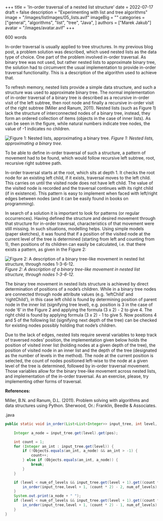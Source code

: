 +++
title = 'In-order traversal of a nested list structure'
date = 2022-07-17
draft = false
description = "Experimenting with list and tree algorithms"
image = "/images/listImages/05_lists.avif"
imageBig = ""
categories = ["general", "algorithms", "list", "tree", "Java", ]
authors = ["Marek Jakub"]
avatar = "/images/avatar.avif"
+++

600 words

In-order traversal is usually applied to tree structures. In my previous blog post, a problem solution was described, which used nested lists as the data type of choice. One part of the problem involved in-order traversal. As binary tree was not used, but rather nested lists to approximate binary tree, the solution had to circumvent the usual implementation to provide in-order traversal functionality. This is a description of the algorithm used to achieve that.

To refresh memory, nested lists provide a simple data structure, and such a structure was used to approximate binary tree. The normal implementation of in-order traversal of a binary tree is described as a recursive in-order visit of the left subtree, then root node and finally a recursive in-order visit of the right subtree (Miller and Ranum, 2011). Nested lists (such as Figure 1) lack the structure of interconnected nodes of a binary tree, instead, they form an ordered collection of items (objects in the case of inner lists). As can be seen in the figure, while natural numbers indicate tree nodes, the value of -1 indicates no children.

![Figure 1: Nested lists, approximating a binary tree.](images/01_lists.avif "Figure 1: Nested lists, approximating a binary tree.")
*Figure 1: Nested lists, approximating a binary tree.*

To be able to define in-order traversal of such a structure, a pattern of movement had to be found, which would follow recursive left subtree, root, recursive right subtree path.

In-order traversal starts at the root, which sits at depth 1. It checks the root node for an existing left child, if it exists, traversal moves to the left child. This carries on until the visited node does not have left child. The value of the visited node is recorded and the traversal continues with its right child (if in existence). This pattern is easy to implement when faced with left/right edges between nodes (and it can be easily found in books on programming).

In search of a solution it is important to look for patterns (or regular occurrences). Having defined the structure and desired movement through that structure for in-order traversal, characteristics of that movement were still missing. In such situations, modelling helps. Using simple models (paper sketches), it was found that if a position of the visited node at the current level of the tree is determined (starting from left and counting from 1), then positions of its children can easily be calculated, i.e. that there exists a pattern, as given in the Figure 2:

![Figure 2: A description of a binary tree-like movement in nested list structure, through nodes 1-3-6-12.](images/02_lists_travel.avif "Figure 2: A description of a binary tree-like movement in nested list structure, through nodes 1-3-6-12.")
*Figure 2: A description of a binary tree-like movement in nested list structure, through nodes 1-3-6-12.*

The binary tree movement in nested lists structure is achieved by direct determination of positions of a node’s children. While in a binary tree nodes are connected through node attribute values (e.g. ‘leftChild’ and ‘rightChild’), in this case left child is found by determining position of parent node in the inner list (signifying tree level), e.g. position is 3 in the case of node ‘6’ in the Figure 2 and applying the formula (3 x 2) - 2 to give 4. The right child is found by applying formula (3 x 2) - 1 to give 5. Now positions 4 and 5 of the following list (signifying next depth of the tree) can be checked for existing nodes possibly holding that node’s children.

Due to the lack of edges, nested lists require several variables to keep track of traversed nodes’ position, the implementation given below holds the position of visited inner list (holding nodes at a given depth of the tree), the position of visited node in an inner list and the depth of the tree (designated as the number of levels in the method). The node at the current position is selected, the count of nodes positioned left-wise to the node at a given level of the tree is determined, followed by in-order traversal movement. Those variables allow for the binary tree-like movement across nested lists, and implementation of the in-order traversal. As an exercise, please, try implementing other forms of traversal.

**References:**

Miller, B.N. and Ranum, D.L. (2011). Problem solving with algorithms and data structures using Python. Sherwood, Or.: Franklin, Beedle & Associates.

.java

```java
public static void in_order(List<List<Integer>> input_tree, int level, int pos, int num_of_levels) {
    
    Integer a_node = input_tree.get(level).get(pos);

    int count = 1;
    for (Integer an_int : input_tree.get(level)) {
        if (!Objects.equals(an_int, a_node) && an_int > -1) {
            count++;
        } else if (Objects.equals(an_int, a_node)) {
            break;
        }
    }

    if (level < num_of_levels && input_tree.get(level + 1).get((count * 2) - 2) != -1) {
        in_order(input_tree,level + 1, (count * 2) - 2, num_of_levels);
    }
    System.out.print(a_node + " ");
    if (level < num_of_levels && input_tree.get(level + 1).get((count * 2) - 1) != -1) {
        in_order(input_tree,level + 1, (count * 2) - 1, num_of_levels);
    }
}
```
